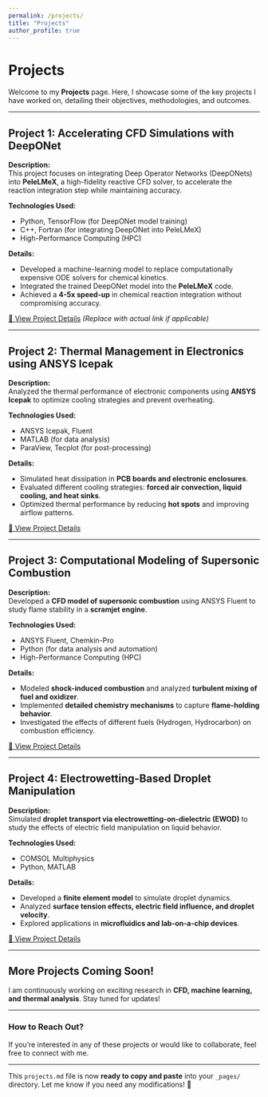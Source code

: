 ```yaml
---
permalink: /projects/
title: "Projects"
author_profile: true
---
```


# Projects

Welcome to my **Projects** page. Here, I showcase some of the key projects I have worked on, detailing their objectives, methodologies, and outcomes.

---

## **Project 1: Accelerating CFD Simulations with DeepONet**
**Description:**  
This project focuses on integrating Deep Operator Networks (DeepONets) into **PeleLMeX**, a high-fidelity reactive CFD solver, to accelerate the reaction integration step while maintaining accuracy.

**Technologies Used:**  
- Python, TensorFlow (for DeepONet model training)  
- C++, Fortran (for integrating DeepONet into PeleLMeX)  
- High-Performance Computing (HPC)  

**Details:**  
- Developed a machine-learning model to replace computationally expensive ODE solvers for chemical kinetics.  
- Integrated the trained DeepONet model into the **PeleLMeX** code.  
- Achieved a **4-5x speed-up** in chemical reaction integration without compromising accuracy.  

[🔗 View Project Details](#) *(Replace with actual link if applicable)*

---

## **Project 2: Thermal Management in Electronics using ANSYS Icepak**
**Description:**  
Analyzed the thermal performance of electronic components using **ANSYS Icepak** to optimize cooling strategies and prevent overheating.

**Technologies Used:**  
- ANSYS Icepak, Fluent  
- MATLAB (for data analysis)  
- ParaView, Tecplot (for post-processing)  

**Details:**  
- Simulated heat dissipation in **PCB boards and electronic enclosures**.  
- Evaluated different cooling strategies: **forced air convection, liquid cooling, and heat sinks**.  
- Optimized thermal performance by reducing **hot spots** and improving airflow patterns.  

[🔗 View Project Details](#)

---

## **Project 3: Computational Modeling of Supersonic Combustion**
**Description:**  
Developed a **CFD model of supersonic combustion** using ANSYS Fluent to study flame stability in a **scramjet engine**.

**Technologies Used:**  
- ANSYS Fluent, Chemkin-Pro  
- Python (for data analysis and automation)  
- High-Performance Computing (HPC)  

**Details:**  
- Modeled **shock-induced combustion** and analyzed **turbulent mixing of fuel and oxidizer**.  
- Implemented **detailed chemistry mechanisms** to capture **flame-holding behavior**.  
- Investigated the effects of different fuels (Hydrogen, Hydrocarbon) on combustion efficiency.  

[🔗 View Project Details](#)

---

## **Project 4: Electrowetting-Based Droplet Manipulation**
**Description:**  
Simulated **droplet transport via electrowetting-on-dielectric (EWOD)** to study the effects of electric field manipulation on liquid behavior.

**Technologies Used:**  
- COMSOL Multiphysics  
- Python, MATLAB  

**Details:**  
- Developed a **finite element model** to simulate droplet dynamics.  
- Analyzed **surface tension effects, electric field influence, and droplet velocity**.  
- Explored applications in **microfluidics and lab-on-a-chip devices**.  

[🔗 View Project Details](#)

---

## **More Projects Coming Soon!**
I am continuously working on exciting research in **CFD, machine learning, and thermal analysis**. Stay tuned for updates!

---

### **How to Reach Out?**
If you’re interested in any of these projects or would like to collaborate, feel free to connect with me.

---

This `projects.md` file is now **ready to copy and paste** into your `_pages/` directory. Let me know if you need any modifications! 🚀
